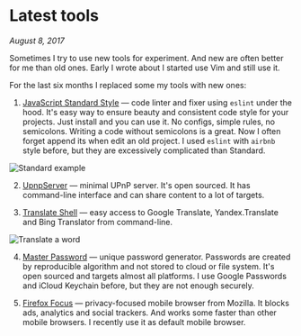 # Latest tools

_August 8, 2017_

Sometimes I try to use new tools for experiment. And new are often better
for me than old ones. Early I wrote about I started use Vim and still use it.

For the last six months I replaced some my tools with new ones:

1. [JavaScript Standard Style](https://github.com/standard/standard) — code
  linter and fixer using `eslint` under the hood. It's easy way to ensure beauty
  and consistent code style for your projects. Just install and you can use it.
  No configs, simple rules, no semicolons. Writing a code without semicolons
  is a great. Now I often forget append its when edit an old project. I used
  `eslint` with `airbnb` style before, but they are excessively complicated than Standard.

![Standard example](https://i.imgur.com/t22VTS0.png)

2. [UpnpServer](https://github.com/oeuillot/upnpserver-cli) — minimal UPnP server.
  It's open sourced. It has command-line interface and can share content to a lot of targets.

3. [Translate Shell](https://github.com/soimort/translate-shell) — easy access
  to Google Translate, Yandex.Translate and Bing Translator from command-line.

![Translate a word](https://i.imgur.com/Q69i5a6.png)

4. [Master Password](http://masterpasswordapp.com) — unique password generator.
  Passwords are created by reproducible algorithm and not stored to cloud or
  file system. It's open sourced and targets almost all platforms. I use Google
  Passwords and iCloud Keychain before, but they are not enough securely.

5. [Firefox Focus](https://itunes.apple.com/us/app/firefox-focus-the-privacy-browser/id1055677337) — privacy-focused
  mobile browser from Mozilla. It blocks ads, analytics and social trackers.
  And works some faster than other mobile browsers. I recently use it as default mobile browser.
